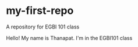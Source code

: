 # my-first-repo

A repository for EGBI 101 class

Hello! My name is Thanapat. I'm in the EGBI101 class
